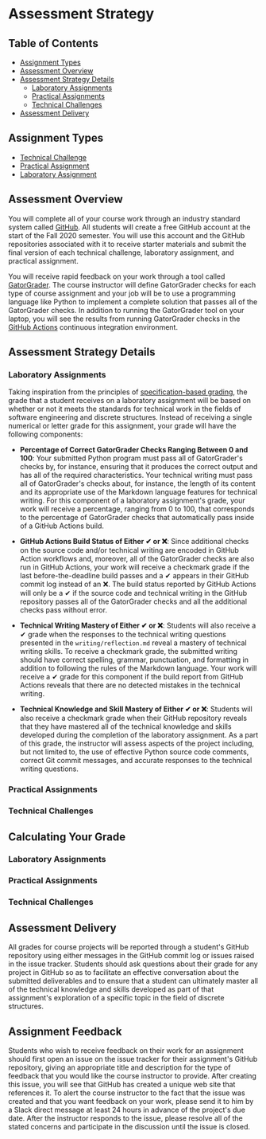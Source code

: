 # Assessment Strategy

## Table of Contents

* [Assignment Types](#assignment-types)
* [Assessment Overview](#assessment-overview)
* [Assessment Strategy Details](#assessment-strategy-details)
  + [Laboratory Assignments](#laboratory-assignments)
  + [Practical Assignments](#practical-assignments)
  + [Technical Challenges](#technical-challenges)
* [Assessment Delivery](#assessment-delivery)

## Assignment Types

- [Technical Challenge](../assignments/technical-challenge.md)
- [Practical Assignment](../assignments/practical-assignment.md)
- [Laboratory Assignment](../assignments/laboratory-assignment.md)

## Assessment Overview

You will complete all of your course work through an industry standard system
called [GitHub](https://www.github.com). All students will create a free GitHub
account at the start of the Fall 2020 semester. You will use this account and
the GitHub repositories associated with it to receive starter materials and
submit the final version of each technical challenge, laboratory assignment, and
practical assignment.

You will receive rapid feedback on your work through a tool called
[GatorGrader](https://github.com/GatorEducator/gatorgrader). The course
instructor will define GatorGrader checks for each type of course assignment and
your job will be to use a programming language like Python to implement a
complete solution that passes all of the GatorGrader checks. In addition to
running the GatorGrader tool on your laptop, you will see the results from
running GatorGrader checks in the [GitHub
Actions](https://github.com/features/actions) continuous integration
environment.

## Assessment Strategy Details

### Laboratory Assignments

Taking inspiration from the principles of [specification-based
grading](http://rtalbert.org/return-to-specs-grading-calculus/), the grade that
a student receives on a laboratory assignment will be based on whether or not it
meets the standards for technical work in the fields of software engineering and
discrete structures. Instead of receiving a single numerical or letter grade for
this assignment, your grade will have the following components:

- **Percentage of Correct GatorGrader Checks Ranging Between 0 and 100**: Your
  submitted Python program must pass all of GatorGrader's checks by, for
  instance, ensuring that it produces the correct output and has all of the
  required characteristics. Your technical writing must pass all of
  GatorGrader's checks about, for instance, the length of its content and its
  appropriate use of the Markdown language features for technical writing. For
  this component of a laboratory assignment's grade, your work will receive a
  percentage, ranging from 0 to 100, that corresponds to the percentage of
  GatorGrader checks that automatically pass inside of a GitHub Actions build.

- **GitHub Actions Build Status of Either ✔  or ❌**: Since additional checks on
  the source code and/or technical writing are encoded in GitHub Action
  workflows and, moreover, all of the GatorGrader checks are also run in GitHub
  Actions, your work will receive a checkmark grade if the last
  before-the-deadline build passes and a ✔  appears in their GitHub commit log
  instead of an ❌. The build status reported by GitHub Actions will only be a ✔
  if the source code and technical writing in the GitHub repository passes all
  of the GatorGrader checks and all the additional checks pass without error.

- **Technical Writing Mastery of Either ✔  or ❌**: Students will also receive a
  ✔ grade when the responses to the technical writing questions presented in the
  `writing/reflection.md` reveal a mastery of technical writing skills. To
  receive a checkmark grade, the submitted writing should have correct spelling,
  grammar, punctuation, and formatting in addition to following the rules of the
  Markdown language. Your work will receive a ✔ grade for this component
  if the build report from GitHub Actions reveals that there are no detected
  mistakes in the technical writing.

- **Technical Knowledge and Skill Mastery of Either ✔  or ❌**: Students will
  also receive a checkmark grade when their GitHub repository reveals that they
  have mastered all of the technical knowledge and skills developed during the
  completion of the laboratory assignment. As a part of this grade, the
  instructor will assess aspects of the project including, but not limited to,
  the use of effective Python source code comments, correct Git commit messages,
  and accurate responses to the technical writing questions.

### Practical Assignments

### Technical Challenges

## Calculating Your Grade

### Laboratory Assignments

### Practical Assignments

### Technical Challenges

## Assessment Delivery

All grades for course projects will be reported through a student's GitHub
repository using either messages in the GitHub commit log or issues raised in
the issue tracker. Students should ask questions about their grade for any
project in GitHub so as to facilitate an effective conversation about the
submitted deliverables and to ensure that a student can ultimately master all of
the technical knowledge and skills developed as part of that assignment's
exploration of a specific topic in the field of discrete structures.

## Assignment Feedback

Students who wish to receive feedback on their work for an assignment should
first open an issue on the issue tracker for their assignment's GitHub
repository, giving an appropriate title and description for the type of feedback
that you would like the course instructor to provide. After creating this issue,
you will see that GitHub has created a unique web site that references it. To
alert the course instructor to the fact that the issue was created and that you
want feedback on your work, please send it to him by a Slack direct message at
least 24 hours in advance of the project's due date. After the instructor
responds to the issue, please resolve all of the stated concerns and participate
in the discussion until the issue is closed.
